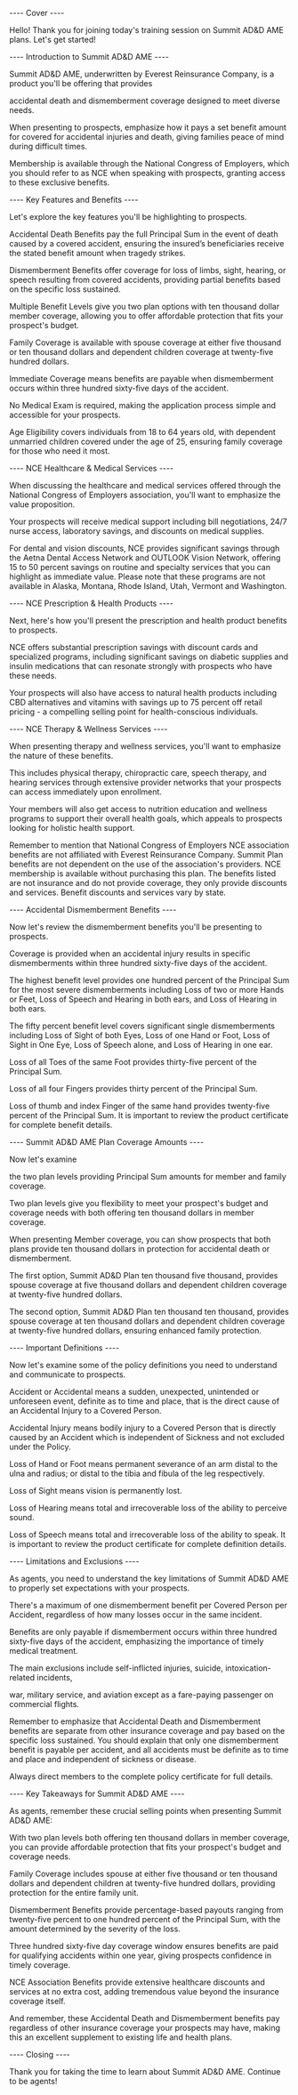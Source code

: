 ---- Cover ----

Hello! Thank you for joining today's training session on Summit AD&D AME plans. Let's get started!

---- Introduction to Summit AD&D AME ----

Summit AD&D AME, underwritten by Everest Reinsurance Company, is a product you'll be offering that provides 

accidental death and dismemberment coverage designed to meet diverse needs. 

When presenting to prospects, emphasize how it pays a set benefit amount for covered for accidental injuries and death, giving families peace of mind during difficult times. 

Membership is available through the National Congress of Employers, which you should refer to as NCE when speaking with prospects, granting access to these exclusive benefits.

---- Key Features and Benefits ----

Let's explore the key features you'll be highlighting to prospects. 

Accidental Death Benefits pay the full Principal Sum in the event of death caused by a covered accident, ensuring the insured’s beneficiaries receive the stated benefit amount when tragedy strikes.

Dismemberment Benefits offer coverage for loss of limbs, sight, hearing, or speech resulting from covered accidents, providing partial benefits based on the specific loss sustained.

Multiple Benefit Levels give you two plan options with ten thousand dollar member coverage, allowing you to offer affordable protection that fits your prospect's budget.

Family Coverage is available with spouse coverage at either five thousand or ten thousand dollars and dependent children coverage at twenty-five hundred dollars.

Immediate Coverage means benefits are payable when dismemberment occurs within three hundred sixty-five days of the accident.

No Medical Exam is required, making the application process simple and accessible for your prospects.

Age Eligibility covers individuals from 18 to 64 years old, with dependent unmarried children covered under the age of 25, ensuring family coverage for those who need it most.

---- NCE Healthcare & Medical Services ----

When discussing the healthcare and medical services offered through the National Congress of Employers association, you'll want to emphasize the value proposition. 

Your prospects will receive medical support including bill negotiations, 24/7 nurse access, laboratory savings, and discounts on medical supplies. 

For dental and vision discounts, NCE provides significant savings through the Aetna Dental Access Network and OUTLOOK Vision Network, offering 15 to 50 percent savings on routine and specialty services that you can highlight as immediate value. Please note that these programs are not available in Alaska, Montana, Rhode Island, Utah, Vermont and Washington.

---- NCE Prescription & Health Products ----

Next, here's how you'll present the prescription and health product benefits to prospects.

NCE offers substantial prescription savings with discount cards and specialized programs, including significant savings on diabetic supplies and insulin medications that can resonate strongly with prospects who have these needs.

Your prospects will also have access to natural health products including CBD alternatives and vitamins with savings up to 75 percent off retail pricing - a compelling selling point for health-conscious individuals.

---- NCE Therapy & Wellness Services ----

When presenting therapy and wellness services, you'll want to emphasize the nature of these benefits.

This includes physical therapy, chiropractic care, speech therapy, and hearing services through extensive provider networks that your prospects can access immediately upon enrollment.

Your members will also get access to nutrition education and wellness programs to support their overall health goals, which appeals to prospects looking for holistic health support.

Remember to mention that National Congress of Employers NCE association benefits are not affiliated with Everest Reinsurance Company. Summit Plan benefits are not dependent on the use of the association's providers. NCE membership is available without purchasing this plan. The benefits listed are not insurance and do not provide coverage, they only provide discounts and services. Benefit discounts and services vary by state.

---- Accidental Dismemberment Benefits ----

Now let's review the dismemberment benefits you'll be presenting to prospects. 

Coverage is provided when an accidental injury results in specific dismemberments within three hundred sixty-five days of the accident.

The highest benefit level provides one hundred percent of the Principal Sum for the most severe dismemberments including Loss of two or more Hands or Feet, Loss of Speech and Hearing in both ears, and Loss of Hearing in both ears.

The fifty percent benefit level covers significant single dismemberments including Loss of Sight of both Eyes, Loss of one Hand or Foot, Loss of Sight in One Eye, Loss of Speech alone, and Loss of Hearing in one ear.

Loss of all Toes of the same Foot provides thirty-five percent of the Principal Sum.

Loss of all four Fingers provides thirty percent of the Principal Sum.

Loss of thumb and index Finger of the same hand provides twenty-five percent of the Principal Sum. It is important to review the product certificate for complete benefit details.

---- Summit AD&D AME Plan Coverage Amounts ----

Now let's examine 

the two plan levels providing Principal Sum amounts for member and family coverage.

Two plan levels give you flexibility to meet your prospect's budget and coverage needs with both offering ten thousand dollars in member coverage.

When presenting Member coverage, you can show prospects that both plans provide ten thousand dollars in protection for accidental death or dismemberment.

The first option, Summit AD&D Plan ten thousand five thousand, provides spouse coverage at five thousand dollars and dependent children coverage at twenty-five hundred dollars.

The second option, Summit AD&D Plan ten thousand ten thousand, provides spouse coverage at ten thousand dollars and dependent children coverage at twenty-five hundred dollars, ensuring enhanced family protection.

---- Important Definitions ----

Now let's examine some of the policy definitions you need to understand and communicate to prospects.

Accident or Accidental means a sudden, unexpected, unintended or unforeseen event, definite as to time and place, that is the direct cause of an Accidental Injury to a Covered Person.

Accidental Injury means bodily injury to a Covered Person that is directly caused by an Accident which is independent of Sickness and not excluded under the Policy.

Loss of Hand or Foot means permanent severance of an arm distal to the ulna and radius; or distal to the tibia and fibula of the leg respectively.

Loss of Sight means vision is permanently lost.

Loss of Hearing means total and irrecoverable loss of the ability to perceive sound.

Loss of Speech means total and irrecoverable loss of the ability to speak. It is important to review the product certificate for complete definition details.

---- Limitations and Exclusions ----

As agents, you need to understand the key limitations of Summit AD&D AME to properly set expectations with your prospects.

There's a maximum of one dismemberment benefit per Covered Person per Accident, regardless of how many losses occur in the same incident.

Benefits are only payable if dismemberment occurs within three hundred sixty-five days of the accident, emphasizing the importance of timely medical treatment.

The main exclusions include self-inflicted injuries, suicide, intoxication-related incidents, 

war, military service, and aviation except as a fare-paying passenger on commercial flights.

Remember to emphasize that Accidental Death and Dismemberment benefits are separate from other insurance coverage and pay based on the specific loss sustained. You should explain that only one dismemberment benefit is payable per accident, and all accidents must be definite as to time and place and independent of sickness or disease.
 
Always direct members to the complete policy certificate for full details.

---- Key Takeaways for Summit AD&D AME ----

As agents, remember these crucial selling points when presenting Summit AD&D AME: 

With two plan levels both offering ten thousand dollars in member coverage, you can provide affordable protection that fits your prospect's budget and coverage needs.

Family Coverage includes spouse at either five thousand or ten thousand dollars and dependent children at twenty-five hundred dollars, providing protection for the entire family unit. 

Dismemberment Benefits provide percentage-based payouts ranging from twenty-five percent to one hundred percent of the Principal Sum, with the amount determined by the severity of the loss.

Three hundred sixty-five day coverage window ensures benefits are paid for qualifying accidents within one year, giving prospects confidence in timely coverage. 

NCE Association Benefits provide extensive healthcare discounts and services at no extra cost, adding tremendous value beyond the insurance coverage itself. 

And remember, these Accidental Death and Dismemberment benefits pay regardless of other insurance coverage your prospects may have, making this an excellent supplement to existing life and health plans.

---- Closing ----

Thank you for taking the time to learn about Summit AD&D AME. Continue to be agents!
